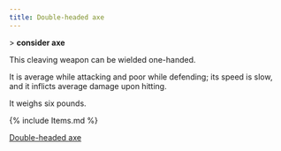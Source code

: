 ```yaml
---
title: Double-headed axe
---
```


\> **consider axe**

This cleaving weapon can be wielded one-handed.

It is average while attacking and poor while defending; its speed is
slow, and it inflicts average damage upon hitting.

It weighs six pounds.

{% include Items.md %}

[Double-headed axe](Category:_Cleaving_weapons "wikilink")
